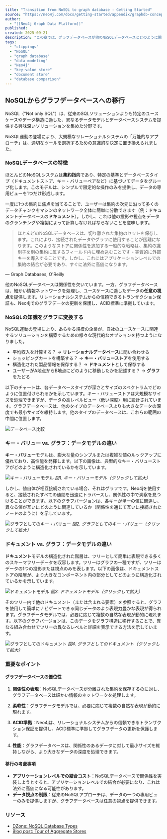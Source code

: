 ```yaml
---
title: "Transition from NoSQL to graph database - Getting Started"
source: "https://neo4j.com/docs/getting-started/appendix/graphdb-concepts/graphdb-vs-nosql/"
author:
  - "[[Neo4j Graph Data Platform]]"
published:
created: 2025-09-21
description: "この章では、グラフデータベースが他のNoSQLデータベースとどのように関連し、どう異なるかを説明します。NoSQLからグラフデータベースへの移行について包括的に解説します。"
tags:
  - "clippings"
  - "NoSQL"
  - "graph database"
  - "data modeling"
  - "Neo4j"
  - "key-value store"
  - "document store"
  - "database comparison"
---
```


## NoSQLからグラフデータベースへの移行

NoSQL（"Not only SQL"）は、従来のSQLソリューションよりも特定のユースケースやデータ構造に適した、異なるデータモデルとデータベースシステムを提供する興味深いソリューションを集めた分野です。

NoSQL運動の登場により、大規模なリレーショナルシステムの「万能的なアプローチ」は、適切なツールを選択するための意識的な決定に置き換えられました。

### NoSQLデータベースの特徴

ほとんどのNoSQLシステムは**集約指向**であり、特定の基準とデータベースタイプ（ドキュメントストア、キー・バリューペアなど）に基づいてデータをグループ化します。このモデルは、シンプルで限定的な操作のみを提供し、データの専用ビューを1つだけ形成します。

一度に1つの集約に焦点を当てることで、ユーザーは集約の次元に沿って多くのデータチャンクをマシンのネットワーク全体に簡単に分散できます（例：ドキュメントデータベースの**ドキュメント**）。しかし、これは他の投影や視点をデータのクランチングや複製によって計算しなければならないことを意味します。

> ほとんどのNoSQLデータベースは、切り離された集約のセットを保存します。これにより、接続されたデータやグラフに使用することが困難になります。このようなストアに関係性を追加する一般的な戦略は、集約の識別子を別の集約に属するフィールド内に埋め込むことです - 実質的に外部キーを導入することです。しかし、これにはアプリケーションレベルでの集約の結合が必要であり、すぐに法外に高価になります。

— Graph Databases, O'Reilly

他のNoSQLデータベースは関係性を欠いています。一方、グラフデータベースは、細かい情報ネットワークを処理し、ユースケースに適したデータの**任意の視点**を提供します。リレーショナルシステムからの信頼できるトランザクション保証も、Neo4jでのグラフデータの更新を保護し、ACID標準に準拠しています。

### NoSQLの知識をグラフに変換する

NoSQL運動の登場により、あらゆる規模の企業が、自社のユースケースに関連するソリューションを構築するための様々な現代的なオプションを持つようになりました。

* 平均収入を計算する？ → **リレーショナルデータベース**に問い合わせる
* ショッピングカートを構築する？ → **キー・バリューストア**を使用する
* 構造化された製品情報を保存する？ → **ドキュメント**として保存する
* ユーザーがA地点からB地点にどのように移動したかを記述する？ → **グラフ**をたどる

以下のチャートは、各データベースタイプが深さとサイズのスペクトラムでどのように位置付けられるかを示しています。キー・バリューストアは大規模なサイズを処理できますが、データの高レベルビュー（低い深度）用に設計されています。グラフデータベースは、他のタイプのデータベースよりも大きなデータの深度でも最小サイズを維持します。他のタイプのデータベースは、これらの範囲の中間に位置します。

![データベース比較](../../../_images/database_compare.jpg)

### キー・バリュー vs. グラフ：データモデルの違い

**キー・バリュー**モデルは、膨大な量のシンプルまたは複雑な値のルックアップに優れており、高性能を発揮します。以下の画像は、典型的なキー・バリューストアがどのように構造化されているかを示しています。

![キー・バリューモデル](../../../_images/key_value_model.jpg)
*図1. キー・バリューモデル（クリックして拡大）*

しかし、値自体が相互接続されている場合、それはグラフです。Neo4jを使用すると、接続されたすべての値間を迅速にトラバースし、関係性の中で洞察を見つけることができます。以下のグラフバージョンは、各キーが単一の値に関連し、異なる値が互いにどのように関連しているか（関係性を通じて互いに接続されたノードのように）を示しています。

![グラフとしてのキー・バリュー](../../../_images/key_value_as_graph.jpg)
*図2. グラフとしてのキー・バリュー（クリックして拡大）*

### ドキュメント vs. グラフ：データモデルの違い

**ドキュメント**モデルの構造化された階層は、ツリーとして簡単に表現できる多くのスキーマフリーデータを収容します。ツリーはグラフの一種ですが、ツリーはデータの1つの投影または視点のみを表します。以下の画像は、ドキュメントストアの階層が、より大きなコンポーネント内の部分としてどのように構造化されているかを示しています。

![ドキュメントモデル](../../../_images/document_model.jpg)
*図3. ドキュメントモデル（クリックして拡大）*

そのツリー内で他のドキュメント（または含まれる要素）を参照すると、グラフを使用して簡単にナビゲートできる同じデータのより表現力豊かな表現が得られます。グラフデータモデルでは、必要に応じて複数の自然な表現が動的に現れます。以下のグラフバージョンは、このデータをグラフ構造に移行することで、異なる組み合わせでツリーの異なるレベルと詳細を表示できる方法を示しています。

![グラフとしてのドキュメント](../../../_images/document_as_graph.jpg)
*図4. グラフとしてのドキュメント（クリックして拡大）*

### 重要なポイント

#### グラフデータベースの優位性

1. **関係性の表現**：NoSQLデータベースが分離された集約を保存するのに対し、グラフデータベースは細かい情報のネットワークを処理します。

2. **柔軟性**：グラフデータモデルでは、必要に応じて複数の自然な表現が動的に現れます。

3. **ACID準拠**：Neo4jは、リレーショナルシステムからの信頼できるトランザクション保証を提供し、ACID標準に準拠してグラフデータの更新を保護します。

4. **性能**：グラフデータベースは、関係性のあるデータに対して最小サイズを維持しながら、より大きなデータの深度を処理できます。

#### 移行の考慮事項

* **アプリケーションレベルでの結合コスト**：NoSQLデータベースで関係性を実装しようとすると、アプリケーションレベルでの結合が必要になり、これは法外に高価になる可能性があります。
* **データ視点の制限**：従来のNoSQLアプローチは、データの一つの専用ビューのみを提供しますが、グラフデータベースは任意の視点を提供できます。

### リソース

* [DZone: NoSQL Database Types](https://dzone.com/articles/nosql-database-types-1)
* [Blog post: Tour of Aggregate Stores](https://neo4j.com/blog/aggregate-stores-tour/?ref=blog)
